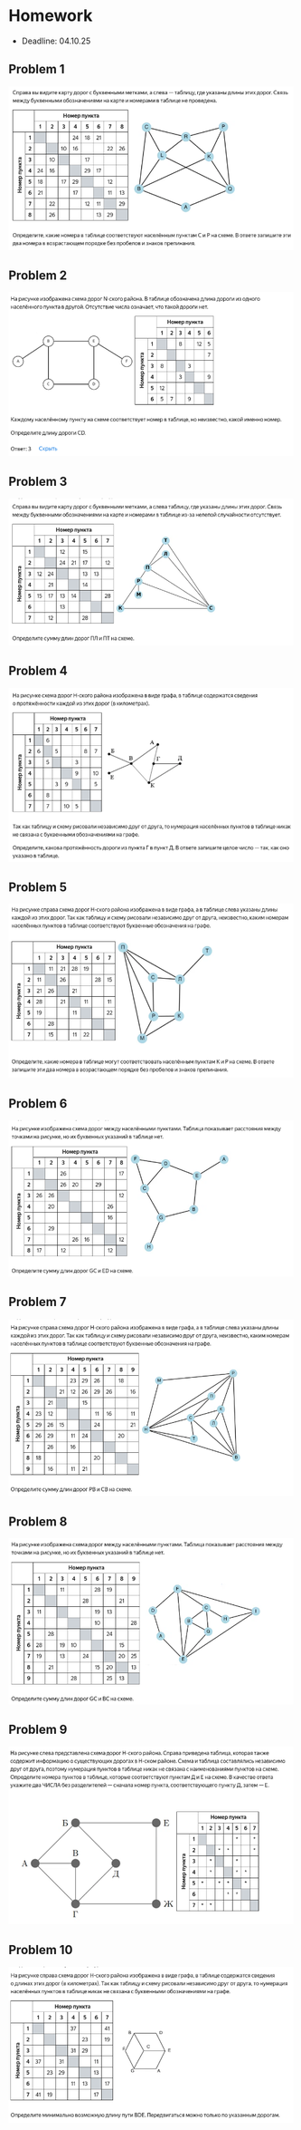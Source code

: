 # Homework

 - Deadline: 04.10.25

## Problem 1
![](../images/2025-09-30-10-18-22.png)

## Problem 2
![](../images/2025-09-30-10-19-23.png)

## Problem 3
![](../images/2025-09-30-10-19-43.png)

## Problem 4
![](../images/2025-09-30-10-20-03.png)

## Problem 5
![](../images/2025-09-30-10-20-43.png)

## Problem 6
![](../images/2025-09-30-10-21-19.png)

## Problem 7
![](../images/2025-09-30-10-21-36.png)

## Problem 8
![](../images/2025-09-30-10-22-08.png)

## Problem 9
![](../images/2025-09-30-10-24-09.png)

## Problem 10
![](../images/2025-09-30-10-24-34.png)